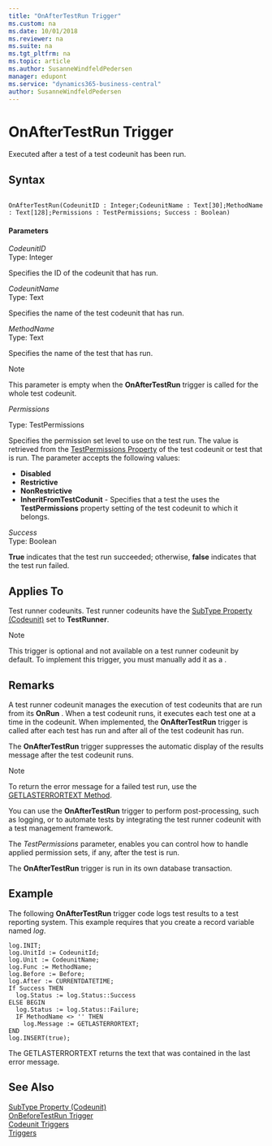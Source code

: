 ```yaml
---
title: "OnAfterTestRun Trigger"
ms.custom: na
ms.date: 10/01/2018
ms.reviewer: na
ms.suite: na
ms.tgt_pltfrm: na
ms.topic: article
ms.author: SusanneWindfeldPedersen
manager: edupont
ms.service: "dynamics365-business-central"
author: SusanneWindfeldPedersen
---
```




# OnAfterTestRun Trigger
Executed after a test  of a test codeunit has been run.  

## Syntax  

```  

OnAfterTestRun(CodeunitID : Integer;CodeunitName : Text[30];MethodName : Text[128];Permissions : TestPermissions; Success : Boolean)  
```  

#### Parameters  
*CodeunitID*  
Type: Integer  

Specifies the ID of the codeunit that has run.  

*CodeunitName*  
Type: Text  

Specifies the name of the test codeunit that has run.  

*MethodName*  
Type: Text  

Specifies the name of the test  that has run.  

> [!NOTE]  
>  This parameter is empty when the **OnAfterTestRun** trigger is called for the whole test codeunit.  

*Permissions*

Type: TestPermissions

Specifies the permission set level to use on the test run. The value is retrieved from the [TestPermissions Property](../properties/devenv-testpermissions-property.md) of the test codeunit or test  that is run. The parameter accepts the following values:

*   **Disabled**
*   **Restrictive**
*   **NonRestrictive**
*   **InheritFromTestCodunit** - Specifies that a test the  uses the **TestPermissions** property setting of the test codeunit to which it belongs.

<!-- For more information, see [Testing With Permission Sets](testing-permissionsets.md).-->

 *Success*  
 Type: Boolean  

 **True** indicates that the test  run succeeded; otherwise, **false** indicates that the test  run failed.  

## Applies To  
 Test runner codeunits. Test runner codeunits have the [SubType Property (Codeunit)](../properties/devenv-subtype-property-codeunit.md) set to **TestRunner**.  

> [!NOTE]  
>  This trigger is optional and not available on a test runner codeunit by default. To implement this trigger, you must manually add it as a .  

## Remarks  
 A test runner codeunit manages the execution of test codeunits that are run from its **OnRun** . When a test codeunit runs, it executes each test  one at a time in the codeunit. When implemented, the **OnAfterTestRun** trigger is called after each test  has run and after all of the test codeunit has run.

The **OnAfterTestRun** trigger suppresses the automatic display of the results message after the test codeunit runs.

> [!NOTE]  
>  To return the error message for a failed test  run, use the [GETLASTERRORTEXT Method](../methods/devenv-getlasterrortext-method.md).  


You can use the **OnAfterTestRun** trigger to perform post-processing, such as logging, or to automate tests by integrating the test runner codeunit with a test management framework.

The *TestPermissions* parameter, enables you can control how to handle applied permission sets, if any, after the test is run.   
<!-- For more information about testing with permision sets, including an example, see [Testing With Permission Sets](../testing-permissionsets.md).
-->

The **OnAfterTestRun** trigger is run in its own database transaction.


## Example  
 The following **OnAfterTestRun** trigger code logs test results to a test reporting system. This example requires that you create a record variable named *log*.  

```  
log.INIT;  
log.UnitId := CodeunitId;  
log.Unit := CodeunitName;  
log.Func := MethodName;  
log.Before := Before;  
log.After := CURRENTDATETIME;  
If Success THEN  
  log.Status := log.Status::Success  
ELSE BEGIN  
  log.Status := log.Status::Failure;  
  IF MethodName <> '' THEN  
    log.Message := GETLASTERRORTEXT;  
END  
log.INSERT(true);  
```  

 The GETLASTERRORTEXT  returns the text that was contained in the last error message.  

## See Also  
[SubType Property (Codeunit)](../properties/devenv-subtype-property-codeunit.md)  
[OnBeforeTestRun Trigger](devenv-onbeforetestrun-trigger.md)  
[Codeunit Triggers](devenv-codeunit-triggers.md)  
[Triggers](devenv-triggers.md)
<!--
[Testing the Application](testing-the-application.md)   
[How to: Create a Test Runner Codeunit](how-to-create-a-test-runner-codeunit.md)   
[How to: Create Test Codeunits and Test Methods](how-to-create-test-codeunits-and-test-methods.md)   
[How to: Create Handler Methods](../methods/devenv-how-to-create-handler-methods.md)   
[Walkthrough: Testing Purchase Invoice Discounts](walkthrough-testing-purchase-invoice-discounts.md)   
-->  